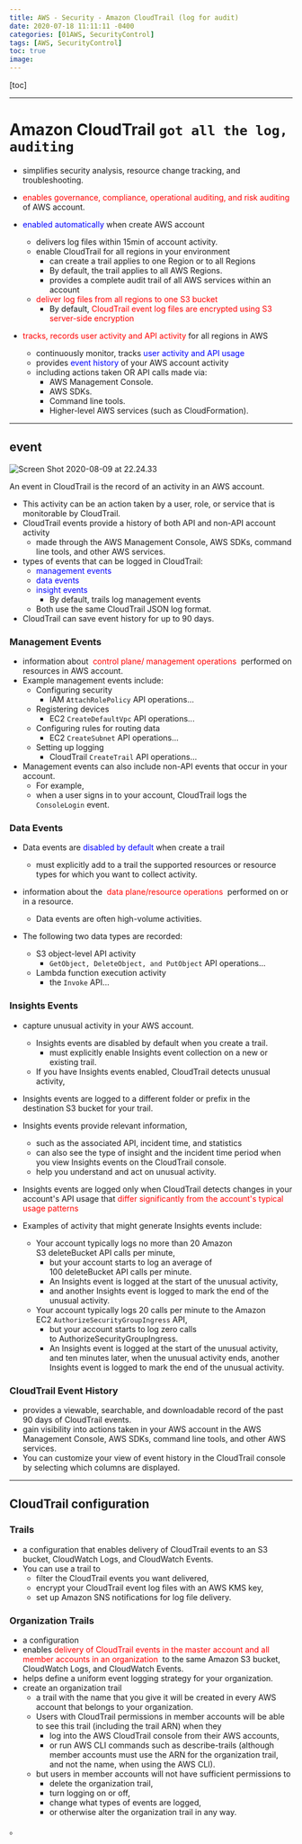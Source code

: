 ```yaml
---
title: AWS - Security - Amazon CloudTrail (log for audit)
date: 2020-07-18 11:11:11 -0400
categories: [01AWS, SecurityControl]
tags: [AWS, SecurityControl]
toc: true
image:
---
```


[toc]

---

# Amazon CloudTrail `got all the log, auditing`

- simplifies security analysis, resource change tracking, and troubleshooting.


- <font color=red> enables governance, compliance, operational auditing, and risk auditing </font> of AWS account.

- <font color=blue> enabled automatically </font> when create AWS account
  - delivers log files within 15min of account activity.
  - enable CloudTrail for all regions in your environment
    - can create a trail applies to one Region or to all Regions
    - By default, the trail applies to all AWS Regions.
    - provides a complete audit trail of all AWS services within an account
  - <font color=red> deliver log files from all regions to one S3 bucket </font>
    - By default, <font color=red> CloudTrail event log files are encrypted using S3 server-side encryption </font>


- <font color=red> tracks, records user activity and API activity </font> for all regions in AWS
  - continuously monitor, tracks <font color=blue> user activity and API usage </font>
  - provides <font color=blue> event history </font> of your AWS account activity
  - including actions taken OR API calls made via:
    - AWS Management Console.
    - AWS SDKs.
    - Command line tools.
    - Higher-level AWS services (such as CloudFormation).

---

## event

![Screen Shot 2020-08-09 at 22.24.33](https://i.imgur.com/R2zwpkX.png)

An event in CloudTrail is the record of an activity in an AWS account.

- This activity can be an action taken by a user, role, or service that is monitorable by CloudTrail.
- CloudTrail events provide a history of both API and non-API account activity 
  - made through the AWS Management Console, AWS SDKs, command line tools, and other AWS services.
- types of events that can be logged in CloudTrail:
  - <font color=blue> management events </font>
  - <font color=blue> data events </font>
  - <font color=blue> insight events </font>
    - By default, trails log management events
  - Both use the same CloudTrail JSON log format.
- CloudTrail can save event history for up to 90 days.



### Management Events
- information about <font color=red> control plane/ management operations </font> performed on resources in AWS account. 
- Example management events include:
  - Configuring security
    - IAM `AttachRolePolicy` API operations...
  - Registering devices
    - EC2 `CreateDefaultVpc` API operations...
  - Configuring rules for routing data
    - EC2 `CreateSubnet` API operations...
  - Setting up logging
    - CloudTrail `CreateTrail` API operations...
- Management events can also include non-API events that occur in your account. 
  - For example, 
  - when a user signs in to your account, CloudTrail logs the `ConsoleLogin` event.


### Data Events

- Data events are <font color=blue> disabled by default </font> when create a trail
  - must explicitly add to a trail the supported resources or resource types for which you want to collect activity.

- information about the <font color=red> data plane/resource operations </font> performed on or in a resource. 
  - Data events are often high-volume activities.

- The following two data types are recorded:
  - S3 object-level API activity
    - `GetObject, DeleteObject, and PutObject` API operations...
  - Lambda function execution activity
    - the `Invoke` API...



### Insights Events
- capture unusual activity in your AWS account.
  - Insights events are disabled by default when you create a trail.
    - must explicitly enable Insights event collection on a new or existing trail.
  - If you have Insights events enabled, CloudTrail detects unusual activity,
- Insights events are logged to a different folder or prefix in the destination S3 bucket for your trail.
 
- Insights events provide relevant information,
  - such as the associated API, incident time, and statistics
  - can also see the type of insight and the incident time period when you view Insights events on the CloudTrail console.
  - help you understand and act on unusual activity.

- Insights events are logged only when CloudTrail detects changes in your account's API usage that <font color=red> differ significantly from the account's typical usage patterns </font>

- Examples of activity that might generate Insights events include:
  - Your account typically logs no more than 20 Amazon S3 deleteBucket API calls per minute, 
    - but your account starts to log an average of 100 deleteBucket API calls per minute. 
    - An Insights event is logged at the start of the unusual activity, 
    - and another Insights event is logged to mark the end of the unusual activity.
  - Your account typically logs 20 calls per minute to the Amazon EC2 `AuthorizeSecurityGroupIngress` API, 
    - but your account starts to log zero calls to AuthorizeSecurityGroupIngress. 
    - An Insights event is logged at the start of the unusual activity, and ten minutes later, when the unusual activity ends, another Insights event is logged to mark the end of the unusual activity.



### CloudTrail Event History
- provides a viewable, searchable, and downloadable record of the past 90 days of CloudTrail events.
- gain visibility into actions taken in your AWS account in the AWS Management Console, AWS SDKs, command line tools, and other AWS services.
- You can customize your view of event history in the CloudTrail console by selecting which columns are displayed.



---

## CloudTrail configuration

### Trails
- a configuration that enables delivery of CloudTrail events to an S3 bucket, CloudWatch Logs, and CloudWatch Events.
- You can use a trail to 
  - filter the CloudTrail events you want delivered, 
  - encrypt your CloudTrail event log files with an AWS KMS key, 
  - set up Amazon SNS notifications for log file delivery.


### Organization Trails
- a configuration
- enables <font color=red> delivery of CloudTrail events in the master account and all member accounts in an organization </font> to the same Amazon S3 bucket, CloudWatch Logs, and CloudWatch Events.
- helps define a uniform event logging strategy for your organization.
- create an organization trail
  - a trail with the name that you give it will be created in every AWS account that belongs to your organization.
  - Users with CloudTrail permissions in member accounts will be able to see this trail (including the trail ARN) when they 
    - log into the AWS CloudTrail console from their AWS accounts, 
    - or run AWS CLI commands such as describe-trails (although member accounts must use the ARN for the organization trail, and not the name, when using the AWS CLI).
  - but users in member accounts will not have sufficient permissions to 
    - delete the organization trail, 
    - turn logging on or off, 
    - change what types of events are logged, 
    - or otherwise alter the organization trail in any way.



















。
